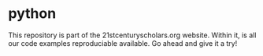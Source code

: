 # python
This repository is part of the 21stcenturyscholars.org website. Within it, is all our code examples reproduciable available. Go ahead and give it a try!
